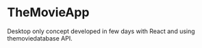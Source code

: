 # TheMovieApp

Desktop only concept developed in few days with React and using themoviedatabase API.
